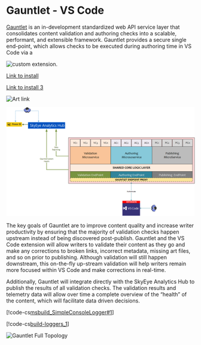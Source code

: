 # Gauntlet - VS Code

[Gauntlet](..\Gauntlet-VSCode-Test-Dir-2\test.md) is an in-development standardized web API service layer that consolidates content validation and authoring checks into a scalable, performant, and extensible framework. Gauntlet provides a secure single end-point, which allows checks to be executed during authoring time in VS Code via a

![custom extension](../media/link-checker-2.png). 

[Link to install](install.md)

[Link to install 3](..\Gauntlet-VSCode-Test-Dir-3\install.md)

![Art link](../media/training-tutorial-gitbash-add.png)

![Art link Gauntlet 2](../Gauntlet-VSCode-Test-Dir-2/media/GauntletFullTopology.png)

The key goals of Gauntlet are to improve content quality and increase writer productivity by ensuring that the majority of validation checks happen upstream instead of being discovered post-publish. 
Gauntlet and the VS Code extension will allow writers to validate their content as they go and make any corrections to broken links, incorrect metadata, missing art files, and so on prior to publishing. Although validation will still happen downstream, this on-the-fly up-stream validation will help writers remain more focused within VS Code and make corrections in real-time.

Additionally, Gauntlet will integrate directly with the SkyEye Analytics Hub to publish the results of all validation checks. The validation results and telemetry data will allow over time a complete overview of the “health” of the content, which will facilitate data driven decisions.

[!code-cs[msbuild_SimpleConsoleLogger#1](../msbuild/codesnippet/CSharp/build-loggers_1.cs)] 

[!code-cs[build-loggers_1](../msbuild/codesnippet/CSharp/build-loggers_1.cs)]

![Gauntlet Full Topology](..\Gauntlet-VSCode\media\GauntletFullTopology.png)
